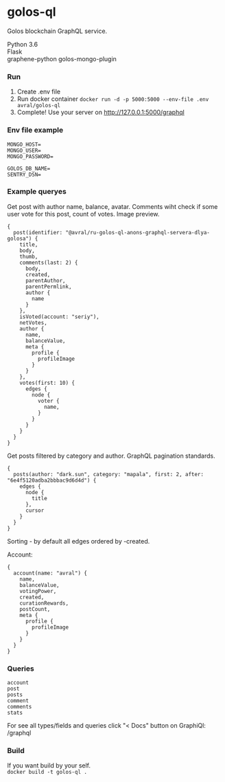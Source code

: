 # golos-ql
Golos blockchain GraphQL service.  

Python 3.6  
Flask  
graphene-python
golos-mongo-plugin

### Run
1. Create .env file
2. Run docker container `docker run -d -p 5000:5000 --env-file .env avral/golos-ql`
3. Complete! Use your server on http://127.0.0.1:5000/graphql

### Env file example
```
MONGO_HOST=
MONGO_USER=
MONGO_PASSWORD=

GOLOS_DB_NAME=
SENTRY_DSN=
```

### Example queryes
Get post with author name, balance, avatar. Comments wiht check if some user vote for this post, count of votes. Image preview. 
```
{
  post(identifier: "@avral/ru-golos-ql-anons-graphql-servera-dlya-golosa") {
    title,
    body,
    thumb,
    comments(last: 2) {
      body,
      created,
      parentAuthor,
      parentPermlink,
      author {
        name
      }
    },
    isVoted(account: "seriy"),
    netVotes,
    author {
      name,
      balanceValue,
      meta {
        profile {
          profileImage
        }
      }
    },
    votes(first: 10) {
      edges {
        node {
          voter {
            name,
          }
        }
      }
    }
  }
}
```

Get posts filtered by category and author.
GraphQL pagination standards.
```
{
  posts(author: "dark.sun", category: "mapala", first: 2, after: "6e4f5120adba2bbbac9d6d4d") {
    edges {
      node {
        title
      },
      cursor
    }
  }
}
```
Sorting - by default all edges ordered by -created.

Account:
```
{
  account(name: "avral") {
    name,
    balanceValue,
    votingPower,
    created,
    curationRewards,
    postCount,
    meta {
      profile {
        profileImage
      }
    }
  }
}
```

### Queries
```
account
post
posts
comment
comments
stats
```

For see all types/fields and queries click "< Docs" button on GraphiQl: /graphql

### Build
If you want build by your self.  
`docker build -t golos-ql .`
